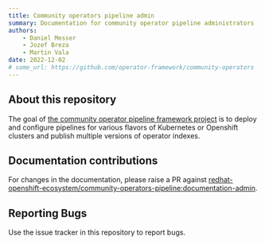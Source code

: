 ```yaml
---
title: Community operators pipeline admin
summary: Documentation for community operator pipeline administrators
authors:
    - Daniel Messer
    - Jozef Breza
    - Martin Vala
date: 2022-12-02
# some_url: https://github.com/operator-framework/community-operators
---
```


## About this repository
The goal of [the community operator pipeline framework project](https://github.com/redhat-openshift-ecosystem/community-operators-pipeline) is to deploy and configure pipelines for various flavors of Kubernetes or Openshift clusters and publish multiple versions of operator indexes.
## Documentation contributions
For changes in the documentation, please raise a PR against [redhat-openshift-ecosystem/community-operators-pipeline:documentation-admin](https://github.com/redhat-openshift-ecosystem/community-operators-pipeline/tree/documentation-admin).

## Reporting Bugs

Use the issue tracker in this repository to report bugs.
